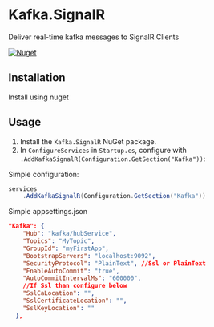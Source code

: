 # Kafka.SignalR

Deliver real-time kafka messages to SignalR Clients

[![Nuget](https://img.shields.io/nuget/v/Kafka.SignalR)](https://www.nuget.org/packages/Kafka.SignalR/)

## Installation
Install using nuget

## Usage

1. Install the `Kafka.SignalR` NuGet package.
2. In `ConfigureServices` in `Startup.cs`, configure with `.AddKafkaSignalR(Configuration.GetSection("Kafka"))`:

Simple configuration:
``` cs
services
    .AddKafkaSignalR(Configuration.GetSection("Kafka"))
```

Simple appsettings.json
```json
"Kafka": {
    "Hub": "kafka/hubService",
    "Topics": "MyTopic",
    "GroupId": "myFirstApp",
    "BootstrapServers": "localhost:9092",
    "SecurityProtocol": "PlainText", //Ssl or PlainText
    "EnableAutoCommit": "true",
    "AutoCommitIntervalMs": "600000",
    //If Ssl than configure below
    "SslCaLocation": "",
    "SslCertificateLocation": "",
    "SslKeyLocation": ""
  },
```
